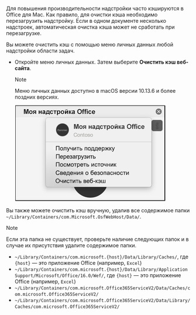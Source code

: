 Для повышения производительности надстройки часто кэшируются в Office для Mac. Как правило, для очистки кэша необходимо перезагрузить надстройку. Если в одном документе несколько надстроек, автоматическая очистка кэша может не сработать при перезагрузке.

Вы можете очистить кэш с помощью меню личных данных любой надстройки области задач.
- Откройте меню личных данных. Затем выберите **Очистить кэш веб-сайта**.
    > [!NOTE]
    > Меню личных данных доступно в macOS версии 10.13.6 и более поздних версиях.

    ![Снимок экрана: параметр "Очистить кэш веб-сайта" в меню личных данных.](../images/mac-clear-cache-menu.png)

Вы также можете очистить кэш вручную, удалив все содержимое папки `~/Library/Containers/com.Microsoft.OsfWebHost/Data/`.

> [!NOTE]
> Если эта папка не существует, проверьте наличие следующих папок и в случае их присутствия удалите содержимое папки.
>    - `~/Library/Containers/com.microsoft.{host}/Data/Library/Caches/`, где `{host}` — это приложение Office (например, `Excel`)
>    - `~/Library/Containers/com.microsoft.{host}/Data/Library/Application Support/Microsoft/Office/16.0/Wef/`, где `{host}` — это приложение Office (например, `Excel`)
>    - `~/Library/Containers/com.microsoft.Office365ServiceV2/Data/Caches/com.microsoft.Office365ServiceV2/`
>    - `~/Library/Containers/com.microsoft.Office365ServiceV2/Data/Library/Caches/com.microsoft.Office365ServiceV2/`
